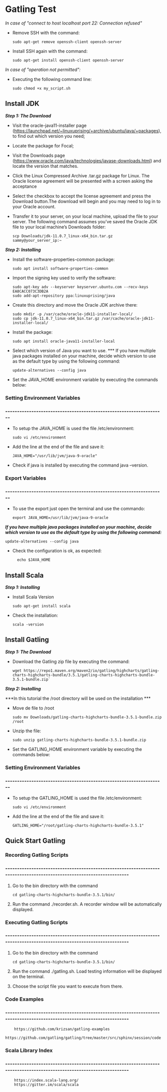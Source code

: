 # Gatling Test

_In case of "connect to host localhost port 22: Connection refused"_


- Remove SSH with the command:
    ```
    sudo apt-get remove openssh-client openssh-server
    ```
- Install SSH again with the command:
   ```
   sudo apt-get install openssh-client openssh-server
   ```


_In case of "operation not permitted":_

- Executing the following command line:
   ```
   sudo chmod +x my_script.sh
   ```

##                                                                    Install JDK


***Step 1: The Download***


- Visit the oracle-java11-installer page (https://launchpad.net/~linuxuprising/+archive/ubuntu/java/+packages), to find out which version you need;

- Locate the package for Focal;

- Visit the Downloads page (https://www.oracle.com/java/technologies/javase-downloads.html) and locate the version that matches.

- Click the Linux Compressed Archive .tar.gz package for Linux. The Oracle license agreement will be presented with a screen asking the acceptance

- Select the checkbox to accept the license agreement and press the Download button.The download will begin and you may need to log in to your Oracle account.

- Transfer it to your server, on your local machine, upload the file to your server. The following command assumes you’ve saved the Oracle JDK file to your local machine’s Downloads folder:
   ```
   scp Downloads/jdk-11.0.7_linux-x64_bin.tar.gz sammy@your_server_ip:~
  
   ```

***Step 2: Installing***


- Install the software-properties-common package:
   ```
   sudo apt install software-properties-common 
   ```

- Import the signing key used to verify the software:
   ```
   sudo apt-key adv --keyserver keyserver.ubuntu.com --recv-keys EA8CACC073C3DB2A
   sudo add-apt-repository ppa:linuxuprising/java 
   ```

- Create this directory and move the Oracle JDK archive there:
   ```
   sudo mkdir -p /var/cache/oracle-jdk11-installer-local/ 
   sudo cp jdk-11.0.7_linux-x64_bin.tar.gz /var/cache/oracle-jdk11-installer-local/ 
   ```

- Install the package:
   ```
   sudo apt install oracle-java11-installer-local
   ```

- Select which version of Java you want to use.
  *** If you have multiple java packages installed on your machine, decide which version to use as the default type by using the following command:
    ```
    update-alternatives --config java
    ```	 

- Set the JAVA_HOME environment variable by executing the commands below:


###                     Setting Environment Variables
###    -------------------------------------------------------------------

- To setup the JAVA_HOME is used the file /etc/environment:
   ```                  
   sudo vi /etc/environment
   ```
- Add the line at the end of the file and save it:
   ```
   JAVA_HOME="/usr/lib/jvm/java-9-oracle"
   ```    
- Check if java is installed by executing the command java –version.



###                               Export Variables
###    -------------------------------------------------------------------

- To use the export just open the terminal and use the commando:
   ```
  export JAVA_HOME=/usr/lib/jvm/java-9-oracle
   ```    

***If you have multiple java packages installed on your machine, decide which version to use as the default type by using the following command:***
```
update-alternatives --config java
```
- Check the configuration is ok, as expected:
   ```
     echo $JAVA_HOME
   ```    



##                                                                              Install Scala


***Step 1: Installing***

- Install Scala Version
   ```
   sudo apt-get install scala 
   ```
- Check the installation:
   ```
   scala -version    
   ```

##                                                                            Install Gatling


***Step 1: The Download***

- Download the Gatling zip file by executing the command:
   ```
   wget https://repo1.maven.org/maven2/io/gatling/highcharts/gatling-charts-highcharts-bundle/3.5.1/gatling-charts-highcharts-bundle-3.5.1-bundle.zip` 
   ```

***Step 2: Installing***


***In this tutorial the /root directory will be used on the installation ***

- Move de file to /root
   ```
  sudo mv Downloads/gatling-charts-highcharts-bundle-3.5.1-bundle.zip /root 
  ```     
- Unzip the file:
   ```
   sudo unzip gatling-charts-highcharts-bundle-3.5.1-bundle.zip 
   ```
- Set the GATLING_HOME environment variable by executing the commands below:



###                     Setting Environment Variables
###    -------------------------------------------------------------------

- To setup the GATLING_HOME is used the file /etc/environment:
  ```
  sudo vi /etc/environment 
  ```
- Add the line at the end of the file and save it:
  ```
  GATLING_HOME="/root/gatling-charts-highcharts-bundle-3.5.1"
  ```  



##                                                                                Quick Start Gatling



### 		                     Recording Gatling Scripts
### ---------------------------------------------------------------------------------------------------------------------

1. Go to the bin directory with the command
   ```
   cd gatling-charts-highcharts-bundle-3.5.1/bin/
   ``` 
2. Run the command ./recorder.sh. A recorder window will be automatically displayed.



### 		                   Executing Gatling Scripts
### ---------------------------------------------------------------------------------------------------------------------

1. Go to the bin directory with the command
   ```
   cd gatling-charts-highcharts-bundle-3.5.1/bin/
   ```   
2. Run the command ./gatling.sh. Load testing information will be displayed on the terminal.

3. Choose the script file you want to execute from there.


###                                           Code Examples
### ---------------------------------------------------------------------------------------------------------------------

        https://github.com/krizsan/gatling-examples
        https://github.com/gatling/gatling/tree/master/src/sphinx/session/code

###                                           Scala Library Index
### ---------------------------------------------------------------------------------------------------------------------

        https://index.scala-lang.org/
        https://gitter.im/scala/scala

